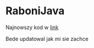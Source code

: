 # RaboniJava
Najnowszy kod w [link](https://github.com/11ArkaN/RaboniJava/tree/17.11.23)

Bede updatowal jak mi sie zachce
